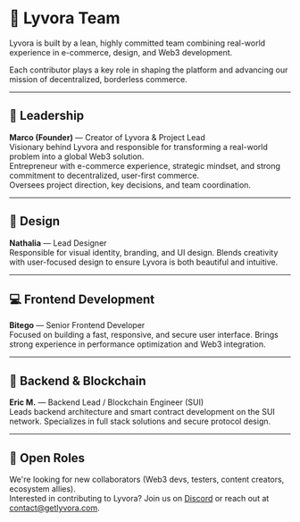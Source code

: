 # 👥 Lyvora Team

Lyvora is built by a lean, highly committed team combining real-world experience in e-commerce, design, and Web3 development.

Each contributor plays a key role in shaping the platform and advancing our mission of decentralized, borderless commerce.

---

## 🧠 Leadership

**Marco (Founder)** — Creator of Lyvora & Project Lead  
Visionary behind Lyvora and responsible for transforming a real-world problem into a global Web3 solution.  
Entrepreneur with e-commerce experience, strategic mindset, and strong commitment to decentralized, user-first commerce.  
Oversees project direction, key decisions, and team coordination.

---

## 🎨 Design

**Nathalia** — Lead Designer  
Responsible for visual identity, branding, and UI design. Blends creativity with user-focused design to ensure Lyvora is both beautiful and intuitive.

---

## 💻 Frontend Development

**Bitego** — Senior Frontend Developer  
Focused on building a fast, responsive, and secure user interface. Brings strong experience in performance optimization and Web3 integration.

---

## 🔧 Backend & Blockchain

**Eric M.** — Backend Lead / Blockchain Engineer (SUI)  
Leads backend architecture and smart contract development on the SUI network. Specializes in full stack solutions and secure protocol design.

---

## 🤝 Open Roles

We're looking for new collaborators (Web3 devs, testers, content creators, ecosystem allies).  
Interested in contributing to Lyvora? Join us on [Discord](https://discord.gg/fvhQMjNUkn) or reach out at contact@getlyvora.com.

